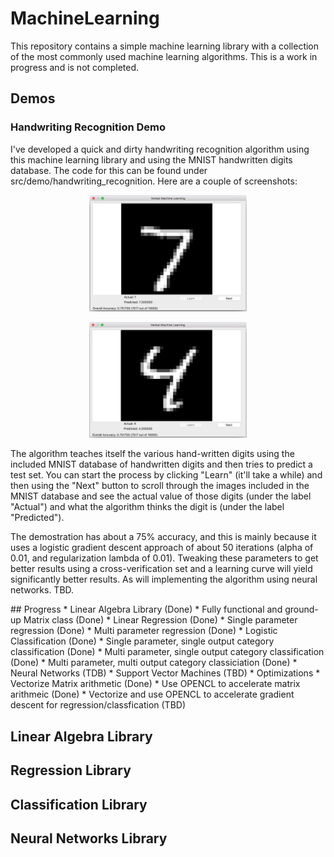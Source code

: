 # MachineLearning

This repository contains a simple machine learning library with a collection of the most commonly used machine learning algorithms. This is a work in progress and is not completed.
## Demos
### Handwriting Recognition Demo
I've developed a quick and dirty handwriting recognition algorithm using this machine learning library and using the MNIST handwritten digits database. The code for this can be found under src/demo/handwriting_recognition. Here are a couple of screenshots:

<p align="center">
<img src="https://github.com/VenkatKS/MachineLearning/blob/master/src/demo/handwriting_recognition/screenshots/digit7.png?raw=true" alt="Digit 7 Prediction" width="50%" height="50%"/>
</p>

<p align="center">
<img src="https://github.com/VenkatKS/MachineLearning/blob/master/src/demo/handwriting_recognition/screenshots/digit4.png?raw=true" alt="Digit 4 Prediction" width="50%" height="50%"/>
</p>
<p>
The algorithm teaches itself the various hand-written digits using the included MNIST database of handwritten digits and then tries to predict a test set. You can start the process by clicking "Learn" (it'll take a while) and then using the "Next" button to scroll through the images included in the MNIST database and see the actual value of those digits (under the label "Actual") and what the algorithm thinks the digit is (under the label "Predicted").
</p>
<p>
The demostration has about a 75% accuracy, and this is mainly because it uses a logistic gradient descent approach of about 50 iterations (alpha of 0.01, and regularization lambda of 0.01). Tweaking these parameters to get better results using a cross-verification set and a learning curve will yield significantly better results. As will implementing the algorithm using neural networks. TBD.
</p>
## Progress
* Linear Algebra Library (Done)
  * Fully functional and ground-up Matrix class (Done)
* Linear Regression (Done)
  * Single parameter regression (Done)
  * Multi parameter regression (Done)
* Logistic Classification (Done)
  * Single parameter, single output category classification (Done)
  * Multi parameter, single output category classification (Done)
  * Multi parameter, multi output category classiciation (Done)
* Neural Networks (TDB)
* Support Vector Machines (TBD)
* Optimizations
  * Vectorize Matrix arithmetic (Done)
  * Use OPENCL to accelerate matrix arithmeic (Done)
  * Vectorize and use OPENCL to accelerate gradient descent for regression/classfication (TBD)


## Linear Algebra Library
## Regression Library
## Classification Library
## Neural Networks Library
